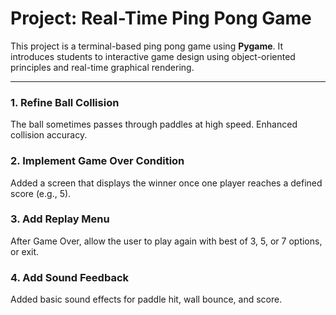 # Project: Real-Time Ping Pong Game

This project is a terminal-based ping pong game using **Pygame**. It introduces students to interactive game design using object-oriented principles and real-time graphical rendering.

---

### 1. Refine Ball Collision
The ball sometimes passes through paddles at high speed. Enhanced collision accuracy.

### 2. Implement Game Over Condition
Added a screen that displays the winner once one player reaches a defined score (e.g., 5).

### 3. Add Replay Menu
After Game Over, allow the user to play again with best of 3, 5, or 7 options, or exit.

### 4. Add Sound Feedback
Added basic sound effects for paddle hit, wall bounce, and score.



